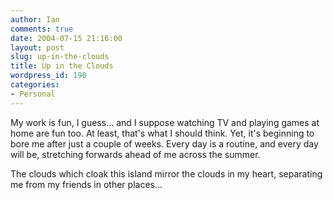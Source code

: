 ```yaml
---
author: Ian
comments: true
date: 2004-07-15 21:16:00
layout: post
slug: up-in-the-clouds
title: Up in the Clouds
wordpress_id: 190
categories:
- Personal
---
```


My work is fun, I guess... and I suppose watching TV and playing games at home are fun too.  At least, that's what I should think.  Yet, it's beginning to bore me after just a couple of weeks.  Every day is a routine, and every day will be, stretching forwards ahead of me across the summer.  

The clouds which cloak this island mirror the clouds in my heart, separating me from my friends in other places...
